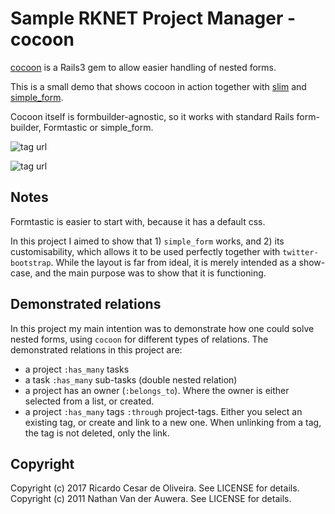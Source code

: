 # Sample RKNET Project Manager - cocoon

[cocoon](http://github.com/nathanvda/cocoon) is a Rails3 gem to allow easier handling of nested forms.

This is a small demo that shows cocoon in action together with [slim](https://github.com/stonean/slim)
and [simple_form](https://github.com/plataformatec/simple_form).

Cocoon itself is formbuilder-agnostic, so it works with standard Rails form-builder, Formtastic or simple_form.

![tag url](http://i.imgur.com/CYhEqDH.png)

![tag url](http://i.imgur.com/waFLpQI.png)

## Notes

Formtastic is easier to start with, because it has a default css.

In this project I aimed to show that 1) `simple_form` works, and 2) its customisability, which allows it to be used perfectly
together with `twitter-bootstrap`.
While the layout is far from ideal, it is merely intended as a show-case, and the main purpose was to show that it is functioning.


## Demonstrated relations

In this project my main intention was to demonstrate how one could solve nested forms, using `cocoon` for different types of relations.
The demonstrated relations in this project are:

* a project `:has_many` tasks
* a task `:has_many` sub-tasks (double nested relation)
* a project has an owner (`:belongs_to`). Where the owner is either selected from a list, or created.
* a project `:has_many` tags `:through` project-tags. Either you select an existing tag, or create and link to a new one. When unlinking from a tag,
the tag is not deleted, only the link.



## Copyright

Copyright (c) 2017 Ricardo Cesar de Oliveira. See LICENSE for details.
Copyright (c) 2011 Nathan Van der Auwera. See LICENSE for details.
